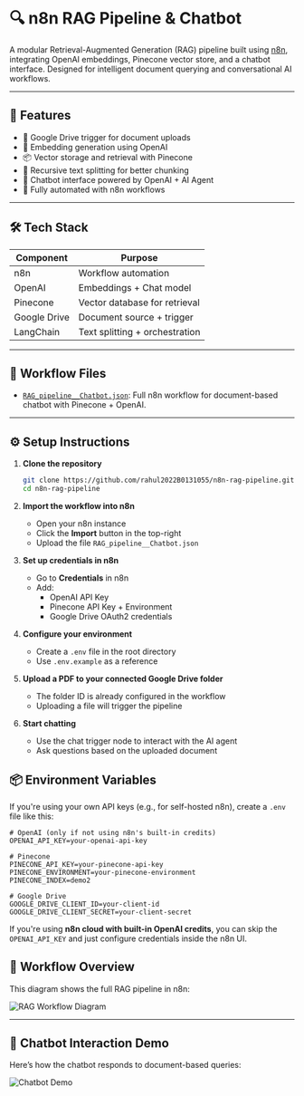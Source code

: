 # 🔍 n8n RAG Pipeline & Chatbot

A modular Retrieval-Augmented Generation (RAG) pipeline built using [n8n](https://n8n.io), integrating OpenAI embeddings, Pinecone vector store, and a chatbot interface. Designed for intelligent document querying and conversational AI workflows.

---

## 🚀 Features

- 📂 Google Drive trigger for document uploads
- 🧠 Embedding generation using OpenAI
- 📦 Vector storage and retrieval with Pinecone
- 🧩 Recursive text splitting for better chunking
- 💬 Chatbot interface powered by OpenAI + AI Agent
- 🔁 Fully automated with n8n workflows

---

## 🛠️ Tech Stack

| Component     | Purpose                          |
|--------------|----------------------------------|
| n8n          | Workflow automation              |
| OpenAI       | Embeddings + Chat model          |
| Pinecone     | Vector database for retrieval    |
| Google Drive | Document source + trigger        |
| LangChain    | Text splitting + orchestration   |

---

## 📁 Workflow Files

- [`RAG_pipeline__Chatbot.json`](./RAG_pipeline__Chatbot.json): Full n8n workflow for document-based chatbot with Pinecone + OpenAI.

---

## ⚙️ Setup Instructions

1. **Clone the repository**
   ```bash
   git clone https://github.com/rahul2022B0131055/n8n-rag-pipeline.git
   cd n8n-rag-pipeline
   ```

2. **Import the workflow into n8n**
   - Open your n8n instance
   - Click the **Import** button in the top-right
   - Upload the file `RAG_pipeline__Chatbot.json`

3. **Set up credentials in n8n**
   - Go to **Credentials** in n8n
   - Add:
     - OpenAI API Key
     - Pinecone API Key + Environment
     - Google Drive OAuth2 credentials

4. **Configure your environment**
   - Create a `.env` file in the root directory
   - Use `.env.example` as a reference

5. **Upload a PDF to your connected Google Drive folder**
   - The folder ID is already configured in the workflow
   - Uploading a file will trigger the pipeline

6. **Start chatting**
   - Use the chat trigger node to interact with the AI agent
   - Ask questions based on the uploaded document

## 📦 Environment Variables

If you're using your own API keys (e.g., for self-hosted n8n), create a `.env` file like this:

```env
# OpenAI (only if not using n8n's built-in credits)
OPENAI_API_KEY=your-openai-api-key

# Pinecone
PINECONE_API_KEY=your-pinecone-api-key
PINECONE_ENVIRONMENT=your-pinecone-environment
PINECONE_INDEX=demo2

# Google Drive
GOOGLE_DRIVE_CLIENT_ID=your-client-id
GOOGLE_DRIVE_CLIENT_SECRET=your-client-secret
```

If you're using **n8n cloud with built-in OpenAI credits**, you can skip the `OPENAI_API_KEY` and just configure credentials inside the n8n UI.

## 🧭 Workflow Overview

This diagram shows the full RAG pipeline in n8n:

![RAG Workflow Diagram](./workflow-diagram.png)

---

## 💬 Chatbot Interaction Demo

Here’s how the chatbot responds to document-based queries:

![Chatbot Demo](./chat-demo.png)

